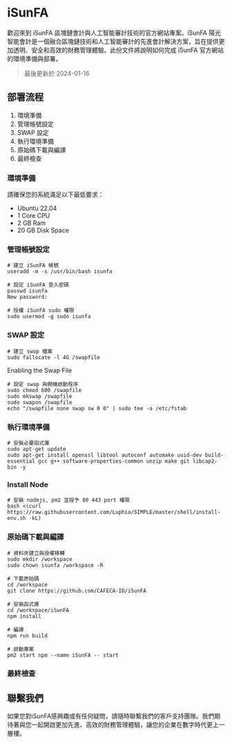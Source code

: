 # iSunFA
歡迎來到 iSunFA 區塊鏈會計與人工智能審計技術的官方網站專案。iSunFA 陽光智能會計是一個融合區塊鏈技術和人工智能審計的先進會計解決方案，旨在提供更加透明、安全和高效的財務管理體驗。此份文件將說明如何完成 iSunFA 官方網站的環境準備與部署。
> 最後更新於 2024-01-16

## 部署流程
1. 環境準備
2. 管理帳號設定
3. SWAP 設定
4. 執行環境準備
5. 原始碼下載與編譯
6. 最終檢查

### 環境準備
請確保您的系統滿足以下最低要求：
- Ubuntu 22.04
- 1 Core CPU
- 2 GB Ram
- 20 GB Disk Space

### 管理帳號設定
```shell
# 建立 iSunFA 帳號
useradd -m -s /usr/bin/bash isunfa
```
```shell
# 設定 iSunFA 登入密碼
passwd isunfa
New password:
```
```shell
# 授權 iSunFA sudo 權限
sudo usermod -g sudo isunfa
```

### SWAP 設定
```shell
# 建立 swap 檔案
sudo fallocate -l 4G /swapfile
```
Enabling the Swap File
```shell
# 設定 swap 與開機啟動程序
sudo chmod 600 /swapfile
sudo mkswap /swapfile
sudo swapon /swapfile
echo "/swapfile none swap sw 0 0" | sudo tee -a /etc/fstab
```

### 執行環境準備
```shell
# 安裝必要函式庫
sudo apt-get update
sudo apt-get install openssl libtool autoconf automake uuid-dev build-essential gcc g++ software-properties-common unzip make git libcap2-bin -y
```

### Install Node
```shell
# 安裝 nodejs, pm2 並授予 80 443 port 權限
bash <(curl https://raw.githubusercontent.com/Luphia/SIMPLE/master/shell/install-env.sh -kL)
```

### 原始碼下載與編譯
```shell
# 資料夾建立與授權移轉
sudo mkdir /workspace
sudo chown isunfa /workspace -R

# 下載原始碼
cd /workspace
git clone https://github.com/CAFECA-IO/iSunFA

# 安裝函式庫
cd /workspace/iSunFA
npm install

# 編譯
npm run build

# 啟動專案
pm2 start npm --name iSunFA -- start
```

### 最終檢查

## 聯繫我們
如果您對iSunFA感興趣或有任何疑問，請隨時聯繫我們的客戶支持團隊。我們期待著與您一起開啟更加先進、高效的財務管理體驗，讓您的企業在數字時代更上一層樓。